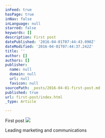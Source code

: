```yaml
---
inFeed: true
hasPage: true
inNav: false
inLanguage: null
starred: false
keywords: []
description: First post
datePublished: '2016-04-01T07:44:43.090Z'
dateModified: '2016-04-01T07:44:37.242Z'
title: ''
author: []
authors: []
publisher:
  name: null
  domain: null
  url: null
  favicon: null
sourcePath: _posts/2016-04-01-first-post.md
published: true
url: first-post/index.html
_type: Article

---
```

First post
![](https://the-grid-user-content.s3-us-west-2.amazonaws.com/b775a8c7-dbb0-4e8e-9c61-7a032931f8fd.jpg)

Leading marketing and communications
